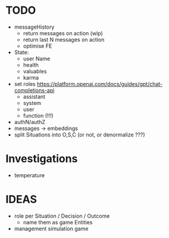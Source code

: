 TODO
====

- messageHistory
  - return messages on action (wip)
  - return last N messages on action
  - optimise FE
- State:
  - user Name
  - health
  - valuables
  - karma
- set roles https://platform.openai.com/docs/guides/gpt/chat-completions-api
  - assistant
  - system
  - user
  - function (!!!)
- authN/authZ
- messages -> embeddings
- split Situations into O,S,C (or not, or denormalize ???)

# Investigations
- temperature

# IDEAS
- role per Situation / Decision / Outcome
  - name them as game Entities
- management simulation game
